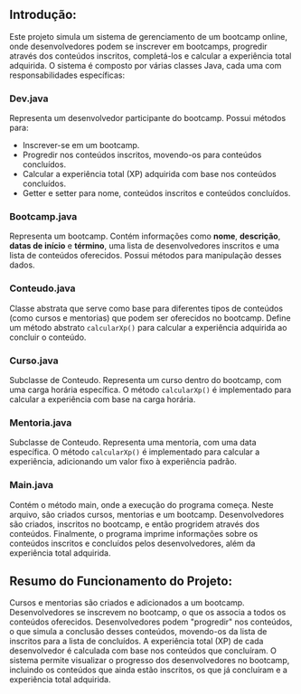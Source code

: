 ## Introdução: 
Este projeto simula um sistema de gerenciamento de um bootcamp online, onde desenvolvedores podem se inscrever em bootcamps, progredir através dos conteúdos inscritos, completá-los e calcular a experiência total adquirida. O sistema é composto por várias classes Java, cada uma com responsabilidades específicas:

### Dev.java
Representa um desenvolvedor participante do bootcamp. Possui métodos para:
- Inscrever-se em um bootcamp.
- Progredir nos conteúdos inscritos, movendo-os para conteúdos concluídos.
- Calcular a experiência total (XP) adquirida com base nos conteúdos concluídos.
- Getter e setter para nome, conteúdos inscritos e conteúdos concluídos.

### Bootcamp.java
Representa um bootcamp. Contém informações como **nome**, **descrição**, **datas de início** e **término**, uma lista de desenvolvedores inscritos e uma lista de conteúdos oferecidos. Possui métodos para manipulação desses dados.

### Conteudo.java
Classe abstrata que serve como base para diferentes tipos de conteúdos (como cursos e mentorias) que podem ser oferecidos no bootcamp. Define um método abstrato `calcularXp()` para calcular a experiência adquirida ao concluir o conteúdo.

### Curso.java
Subclasse de Conteudo. Representa um curso dentro do bootcamp, com uma carga horária específica. O método `calcularXp()` é implementado para calcular a experiência com base na carga horária.

### Mentoria.java
Subclasse de Conteudo. Representa uma mentoria, com uma data específica. O método `calcularXp()` é implementado para calcular a experiência, adicionando um valor fixo à experiência padrão.

### Main.java
Contém o método main, onde a execução do programa começa. Neste arquivo, são criados cursos, mentorias e um bootcamp. Desenvolvedores são criados, inscritos no bootcamp, e então progridem através dos conteúdos. Finalmente, o programa imprime informações sobre os conteúdos inscritos e concluídos pelos desenvolvedores, além da experiência total adquirida.

## Resumo do Funcionamento do Projeto:

Cursos e mentorias são criados e adicionados a um bootcamp.
Desenvolvedores se inscrevem no bootcamp, o que os associa a todos os conteúdos oferecidos.
Desenvolvedores podem "progredir" nos conteúdos, o que simula a conclusão desses conteúdos, movendo-os da lista de inscritos para a lista de concluídos.
A experiência total (XP) de cada desenvolvedor é calculada com base nos conteúdos que concluíram.
O sistema permite visualizar o progresso dos desenvolvedores no bootcamp, incluindo os conteúdos que ainda estão inscritos, os que já concluíram e a experiência total adquirida.
